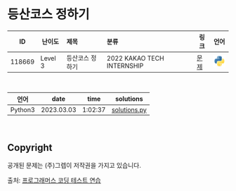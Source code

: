 # 등산코스 정하기

| ID | 난이도 | 제목 | 분류 | 링크 | 언어 |
| -- | ---- | :-- | :-- | --- | :-: |
| 118669 | Level 3 | 등산코스 정하기 | 2022 KAKAO TECH INTERNSHIP | [문제](https://school.programmers.co.kr/learn/courses/30/lessons/118669) | [![python3](/assets/languages_icons/python.svg)](solutions.py) |

<br/>

| 언어 | date | time | solutions |
| --- | ----- | -------- | ------ |
| Python3 | 2023.03.03 | 1:02:37 | [solutions.py](solutions.py) |

<br/>

## Copyright

공개된 문제는 (주)그렙이 저작권을 가지고 있습니다.

출처: [프로그래머스 코딩 테스트 연습](https://programmers.co.kr/learn/challenges)
